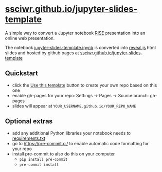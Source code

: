 # [ssciwr.github.io/jupyter-slides-template](https://ssciwr.github.io/jupyter-slides-template)

A simple way to convert a Jupyter notebook [RISE](https://rise.readthedocs.io/en/stable/) presentation into an online web presentation.

The notebook [jupyter-slides-template.ipynb](jupyter-slides-template.ipynb) is converted into [reveal.js](https://revealjs.com/) html slides and hosted by github pages at [ssciwr.github.io/jupyter-slides-template](https://ssciwr.github.io/jupyter-slides-template)

## Quickstart

- click the [Use this template](https://github.com/ssciwr/jupyter-slides-template/generate) button to create your own repo based on this one
- enable gh-pages for your repo: Settings -> Pages -> Source branch: gh-pages
- slides will appear at `YOUR_USERNAME.github.io/YOUR_REPO_NAME`

## Optional extras

- add any additional Python libraries your notebook needs to [requirements.txt](requirements.txt)
- go to https://pre-commit.ci/ to enable automatic code formatting for your repo
- install pre-commit to also do this on your computer
  - `pip install pre-commit`
  - `pre-commit install`
